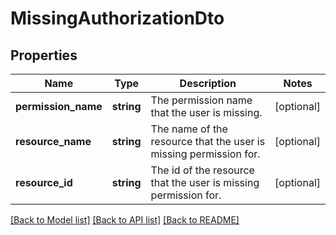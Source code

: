 # MissingAuthorizationDto

## Properties
Name | Type | Description | Notes
------------ | ------------- | ------------- | -------------
**permission_name** | **string** | The permission name that the user is missing. | [optional] 
**resource_name** | **string** | The name of the resource that the user is missing permission for. | [optional] 
**resource_id** | **string** | The id of the resource that the user is missing permission for. | [optional] 

[[Back to Model list]](../../README.md#documentation-for-models) [[Back to API list]](../../README.md#documentation-for-api-endpoints) [[Back to README]](../../README.md)

